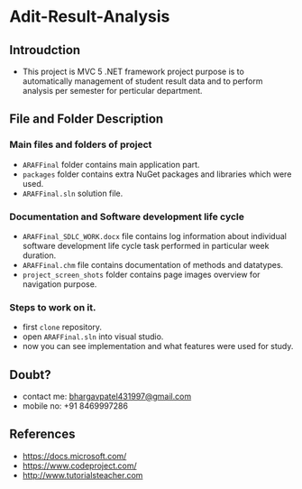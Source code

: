 # Adit-Result-Analysis
## Introudction
- This project is MVC 5 .NET framework project purpose is to automatically management of student result data and to perform analysis per semester for perticular department.

## File and Folder Description
### Main files and folders of project
- ```ARAFFinal``` folder contains main application part.
- ```packages``` folder contains extra NuGet packages and libraries which were used.
- ```ARAFFinal.sln``` solution file.

### Documentation and Software development life cycle
- ```ARAFFinal_SDLC_WORK.docx``` file contains log information about individual software development life cycle task performed in particular week duration.
- ```ARAFFinal.chm``` file contains documentation of methods and datatypes.
- ```project_screen_shots``` folder contains page images overview for navigation purpose.

### Steps to work on it.
- first ```clone``` repository.
- open ```ARAFFinal.sln``` into visual studio.
- now you can see implementation and what features were used for study.

## Doubt?
- contact me: bhargavpatel431997@gmail.com
- mobile  no: +91 8469997286

## References
- https://docs.microsoft.com/
- https://www.codeproject.com/
- http://www.tutorialsteacher.com
